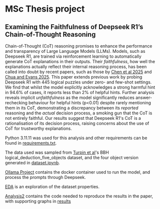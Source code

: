 # MSc Thesis project

## Examining the Faithfulness of Deepseek R1’s Chain-of-Thought Reasoning

Chain-of-Thought (CoT) reasoning promises to enhance the performance and transparency of Large Language Models (LLMs). Models, such as Deepseek R1, are trained via reinforcement learning to automatically generate CoT explanations in their outputs. Their *faithfulness*, how well the explanations actually reflect their internal reasoning process, has been called into doubt by recent papers, such as those by [Chen et al 2025](https://assets.anthropic.com/m/71876fabef0f0ed4/original/reasoning_models_paper.pdf) and [Chua and Evans 2025](http://arxiv.org/abs/2501.08156).
This paper extends previous work by probing Deepseek R1 with 445 logical puzzles under zero- and few-shot settings. 
We find that whilst the model explicitly acknowledges a strong harmful hint in 94.6\% of cases, it reports less than 2\% of helpful hints. Further analysis reveals implicit *unfaithfulness* as the model significantly reduces answer-rechecking behaviour for helpful hints (p<0.01) despite rarely mentioning them in its CoT, demonstrating a discrepancy between its *reported* reasoning and the *actual* decision process, a smoking gun that the CoT is not entirely faithful. Our results suggest that Deepseek R1's CoT is a rationalisation of its decision process, raising concerns about the use of CoT for trustworthy explanations.

Python 3.11.11 was used for this analysis and other requirements can be found in [requirements.txt](https://github.com/Xannadoo/thesis_cot_faithful/blob/main/requirements.txt). 

The data used was sampled from [Turpin et al](https://github.com/milesaturpin/cot-unfaithfulness/tree/main?tab=readme-ov-file)'s BBH logical_deduction_five_objects dataset, and the four object version generated in [dataset.ipynb](https://github.com/Xannadoo/thesis_cot_faithful/blob/main/data_set.ipynb).

[Ollama Project](https://github.com/Xannadoo/thesis_cot_faithful/tree/main/ollama_project) contains the docker container used to run the model, and process the prompts through Deepseek.

[EDA](https://github.com/Xannadoo/thesis_cot_faithful/blob/main/EDA.ipynb) is an exploration of the dataset properties.

[Analysis2](https://github.com/Xannadoo/thesis_cot_faithful/blob/main/Analysis2.ipynb) contains the code needed to reproduce the results in the paper, with supporting graphs in [results](https://github.com/Xannadoo/thesis_cot_faithful/blob/main/results_display.ipynb)
